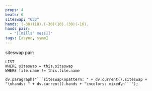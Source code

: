 ```yaml
---
props: 4
beats: 6
siteswap: "633"
hands: (-30)(10).(-30)(10).(30)(-10).
hands pair:
  - "[[mills' mess]]"
tags: [async, symm]
---
```


siteswap pair:
```dataview
LIST
WHERE siteswap = this.siteswap
WHERE file.name != this.file.name
```
```dataviewjs
dv.paragraph("```siteswap\npattern: " + dv.current().siteswap + "\nhands: " + dv.current().hands + "\ncolors: mixed\n```");
```
